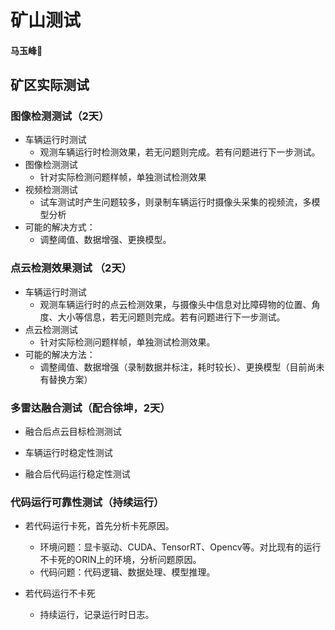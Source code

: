 # 矿山测试
#### <p align = "left">马玉峰📜</p>

## 矿区实际测试
### 图像检测测试（2天）
- 车辆运行时测试
    - 观测车辆运行时检测效果，若无问题则完成。若有问题进行下一步测试。
- 图像检测测试
    - 针对实际检测问题样帧，单独测试检测效果
- 视频检测测试
    - 试车测试时产生问题较多，则录制车辆运行时摄像头采集的视频流，多模型分析
- 可能的解决方式：
    - 调整阈值、数据增强、更换模型。
  
### 点云检测效果测试 （2天）
- 车辆运行时测试
    - 观测车辆运行时的点云检测效果，与摄像头中信息对比障碍物的位置、角度、大小等信息，若无问题则完成。若有问题进行下一步测试。
- 点云检测测试
    - 针对实际检测问题样帧，单独测试检测效果。
- 可能的解决方法：
    - 调整阈值、数据增强（录制数据并标注，耗时较长）、更换模型（目前尚未有替换方案）

### 多雷达融合测试（配合徐坤，2天）
- 融合后点云目标检测测试

- 车辆运行时稳定性测试

- 融合后代码运行稳定性测试

### 代码运行可靠性测试（持续运行）
- 若代码运行卡死，首先分析卡死原因。
    - 环境问题：显卡驱动、CUDA、TensorRT、Opencv等。对比现有的运行不卡死的ORIN上的环境，分析问题原因。
    - 代码问题：代码逻辑、数据处理、模型推理。

- 若代码运行不卡死
    - 持续运行，记录运行时日志。
